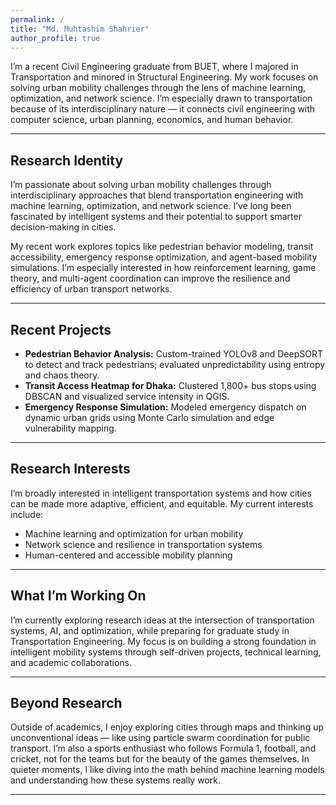 ```yaml
---
permalink: /
title: "Md. Muhtashim Shahrier"
author_profile: true
---
```



I’m a recent Civil Engineering graduate from BUET, where I majored in Transportation and minored in Structural Engineering. My work focuses on solving urban mobility challenges through the lens of machine learning, optimization, and network science. I’m especially drawn to transportation because of its interdisciplinary nature — it connects civil engineering with computer science, urban planning, economics, and human behavior.

---

## Research Identity

I’m passionate about solving urban mobility challenges through interdisciplinary approaches that blend transportation engineering with machine learning, optimization, and network science. I’ve long been fascinated by intelligent systems and their potential to support smarter decision-making in cities.

My recent work explores topics like pedestrian behavior modeling, transit accessibility, emergency response optimization, and agent-based mobility simulations. I’m especially interested in how reinforcement learning, game theory, and multi-agent coordination can improve the resilience and efficiency of urban transport networks.

---

## Recent Projects

- **Pedestrian Behavior Analysis:** Custom-trained YOLOv8 and DeepSORT to detect and track pedestrians; evaluated unpredictability using entropy and chaos theory.  
- **Transit Access Heatmap for Dhaka:** Clustered 1,800+ bus stops using DBSCAN and visualized service intensity in QGIS.  
- **Emergency Response Simulation:** Modeled emergency dispatch on dynamic urban grids using Monte Carlo simulation and edge vulnerability mapping.  

---

## Research Interests

I’m broadly interested in intelligent transportation systems and how cities can be made more adaptive, efficient, and equitable. My current interests include:

- Machine learning and optimization for urban mobility  
- Network science and resilience in transportation systems  
- Human-centered and accessible mobility planning  

---

## What I’m Working On

I’m currently exploring research ideas at the intersection of transportation systems, AI, and optimization, while preparing for graduate study in Transportation Engineering. My focus is on building a strong foundation in intelligent mobility systems through self-driven projects, technical learning, and academic collaborations.

---

## Beyond Research

Outside of academics, I enjoy exploring cities through maps and thinking up unconventional ideas — like using particle swarm coordination for public transport. I’m also a sports enthusiast who follows Formula 1, football, and cricket, not for the teams but for the beauty of the games themselves. In quieter moments, I like diving into the math behind machine learning models and understanding how these systems really work.

---

